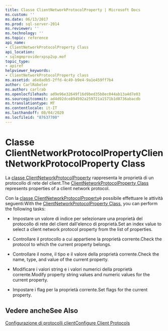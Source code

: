 ```yaml
---
title: Classe ClientNetworkProtocolProperty | Microsoft Docs
ms.custom: ''
ms.date: 06/13/2017
ms.prod: sql-server-2014
ms.reviewer: ''
ms.technology: ''
ms.topic: reference
api_name:
- ClientNetworkProtocolProperty Class
api_location:
- sqlmgmproviderxpsp2up.mof
topic_type:
- apiref
helpviewer_keywords:
- ClientNetworkProtocolProperty class
ms.assetid: a6e8adb5-2ffd-4c49-b9e4-9a1e459ff7b4
author: CarlRabeler
ms.author: carlrab
ms.openlocfilehash: ad9e96e32649f16d9bed35b8ec044ab13a4d7e03
ms.sourcegitcommit: ad4d92dce894592a259721a1571b1d8736abacdb
ms.translationtype: MT
ms.contentlocale: it-IT
ms.lasthandoff: 08/04/2020
ms.locfileid: "87637700"
---
```

# <a name="clientnetworkprotocolproperty-class"></a><span data-ttu-id="3ef55-102">Classe ClientNetworkProtocolProperty</span><span class="sxs-lookup"><span data-stu-id="3ef55-102">ClientNetworkProtocolProperty Class</span></span>
  <span data-ttu-id="3ef55-103">La [classe ClientNetworkProtocolProperty](clientnetworkprotocolproperty-class.md) rappresenta le proprietà di un protocollo di rete del client.</span><span class="sxs-lookup"><span data-stu-id="3ef55-103">The [ClientNetworkProtocolProperty Class](clientnetworkprotocolproperty-class.md) represents properties of a client network protocol.</span></span>  
  
 <span data-ttu-id="3ef55-104">Con la [classe ClientNetworkProtocolProperty](clientnetworkprotocolproperty-class.md)è possibile effettuare le attività seguenti:</span><span class="sxs-lookup"><span data-stu-id="3ef55-104">With the [ClientNetworkProtocolProperty Class](clientnetworkprotocolproperty-class.md), you can perform the following tasks:</span></span>  
  
-   <span data-ttu-id="3ef55-105">Impostare un valore di indice per selezionare una proprietà del protocollo di rete del client dall'elenco di proprietà.</span><span class="sxs-lookup"><span data-stu-id="3ef55-105">Set an index value to select a client network protocol property from the list of properties.</span></span>  
  
-   <span data-ttu-id="3ef55-106">Controllare il protocollo a cui appartiene la proprietà corrente.</span><span class="sxs-lookup"><span data-stu-id="3ef55-106">Check the protocol to which the current property belongs.</span></span>  
  
-   <span data-ttu-id="3ef55-107">Controllare il nome, il tipo e il valore della proprietà corrente.</span><span class="sxs-lookup"><span data-stu-id="3ef55-107">Check the name, type, and value of the current property.</span></span>  
  
-   <span data-ttu-id="3ef55-108">Modificare i valori string e i valori numerici della proprietà corrente.</span><span class="sxs-lookup"><span data-stu-id="3ef55-108">Modify property string values and numeric values for the current property.</span></span>  
  
-   <span data-ttu-id="3ef55-109">Impostare i flag per la proprietà corrente.</span><span class="sxs-lookup"><span data-stu-id="3ef55-109">Set flags for the current property.</span></span>  
  
## <a name="see-also"></a><span data-ttu-id="3ef55-110">Vedere anche</span><span class="sxs-lookup"><span data-stu-id="3ef55-110">See Also</span></span>  
 [<span data-ttu-id="3ef55-111">Configurazione di protocolli client</span><span class="sxs-lookup"><span data-stu-id="3ef55-111">Configure Client Protocols</span></span>](https://technet.microsoft.com/library/ms181035.aspx)  
  
  
